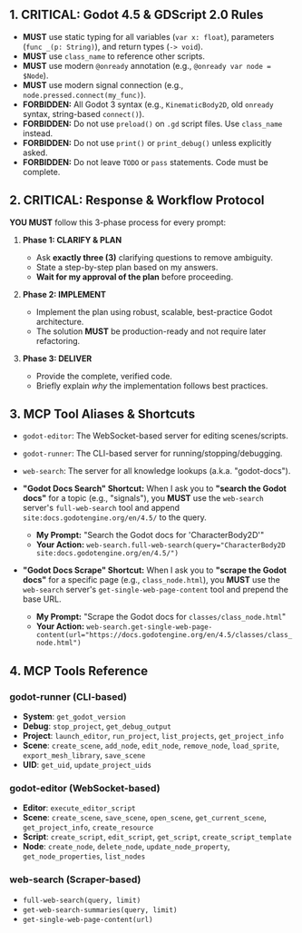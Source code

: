 ## 1. CRITICAL: Godot 4.5 & GDScript 2.0 Rules
- **MUST** use static typing for all variables (`var x: float`), parameters (`func _(p: String)`), and return types (`-> void`).
- **MUST** use `class_name` to reference other scripts.
- **MUST** use modern `@onready` annotation (e.g., `@onready var node = $Node`).
- **MUST** use modern signal connection (e.g., `node.pressed.connect(my_func)`).
- **FORBIDDEN:** All Godot 3 syntax (e.g., `KinematicBody2D`, old `onready` syntax, string-based `connect()`).
- **FORBIDDEN:** Do not use `preload()` on `.gd` script files. Use `class_name` instead.
- **FORBIDDEN:** Do not use `print()` or `print_debug()` unless explicitly asked.
- **FORBIDDEN:** Do not leave `TODO` or `pass` statements. Code must be complete.

## 2. CRITICAL: Response & Workflow Protocol
**YOU MUST** follow this 3-phase process for every prompt:

1.  **Phase 1: CLARIFY & PLAN**
    - Ask **exactly three (3)** clarifying questions to remove ambiguity.
    - State a step-by-step plan based on my answers.
    - **Wait for my approval of the plan** before proceeding.

2.  **Phase 2: IMPLEMENT**
    - Implement the plan using robust, scalable, best-practice Godot architecture.
    - The solution **MUST** be production-ready and not require later refactoring.

3.  **Phase 3: DELIVER**
    - Provide the complete, verified code.
    - Briefly explain *why* the implementation follows best practices.

## 3. MCP Tool Aliases & Shortcuts
- `godot-editor`: The WebSocket-based server for editing scenes/scripts.
- `godot-runner`: The CLI-based server for running/stopping/debugging.
- `web-search`: The server for all knowledge lookups (a.k.a. "godot-docs").

- **"Godot Docs Search" Shortcut:**
  When I ask you to **"search the Godot docs"** for a topic (e.g., "signals"), you **MUST** use the `web-search` server's `full-web-search` tool and append `site:docs.godotengine.org/en/4.5/` to the query.
  - **My Prompt:** "Search the Godot docs for 'CharacterBody2D'"
  - **Your Action:** `web-search.full-web-search(query="CharacterBody2D site:docs.godotengine.org/en/4.5/")`

- **"Godot Docs Scrape" Shortcut:**
  When I ask you to **"scrape the Godot docs"** for a specific page (e.g., `class_node.html`), you **MUST** use the `web-search` server's `get-single-web-page-content` tool and prepend the base URL.
  - **My Prompt:** "Scrape the Godot docs for `classes/class_node.html`"
  - **Your Action:** `web-search.get-single-web-page-content(url="https://docs.godotengine.org/en/4.5/classes/class_node.html")`

## 4. MCP Tools Reference

### **godot-runner** (CLI-based)
- **System**: `get_godot_version`
- **Debug**: `stop_project`, `get_debug_output`
- **Project**: `launch_editor`, `run_project`, `list_projects`, `get_project_info`
- **Scene**: `create_scene`, `add_node`, `edit_node`, `remove_node`, `load_sprite`, `export_mesh_library`, `save_scene`
- **UID**: `get_uid`, `update_project_uids`

### **godot-editor** (WebSocket-based)
- **Editor**: `execute_editor_script`
- **Scene**: `create_scene`, `save_scene`, `open_scene`, `get_current_scene`, `get_project_info`, `create_resource`
- **Script**: `create_script`, `edit_script`, `get_script`, `create_script_template`
- **Node**: `create_node`, `delete_node`, `update_node_property`, `get_node_properties`, `list_nodes`

### **web-search** (Scraper-based)
- `full-web-search(query, limit)`
- `get-web-search-summaries(query, limit)`
- `get-single-web-page-content(url)`